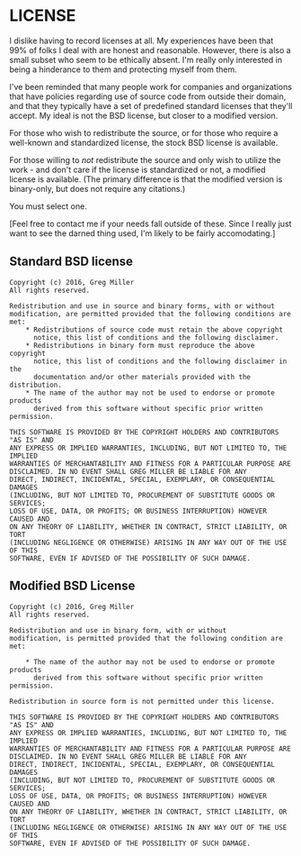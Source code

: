 # LICENSE

I dislike having to record licenses at all.  My experiences have been that 99% of folks I deal with are honest and reasonable.  However, there is also a small subset who seem to be ethically absent.  I'm really only interested in being a hinderance to them and protecting myself from them.

I've been reminded that many people work for companies and organizations that have policies regarding use of source code from outside their domain, and that they typically have a set of predefined standard licenses that they'll accept.  My ideal is not the BSD license, but closer to a modified version.  

For those who wish to redistribute the source, or for those who require a well-known and standardized license, the stock BSD license is available.

For those willing to *not* redistribute the source and only wish to utilize the work - and don't care if the license is standardized or not, a modified license is available.  (The primary difference is that the modified version is binary-only, but does not require any citations.)

You must select one.

[Feel free to contact me if your needs fall outside of these.  Since I really just want to see the darned thing used, I'm likely to be fairly accomodating.]


## Standard BSD license

    Copyright (c) 2016, Greg Miller
    All rights reserved.
    
    Redistribution and use in source and binary forms, with or without
    modification, are permitted provided that the following conditions are met:
        * Redistributions of source code must retain the above copyright
          notice, this list of conditions and the following disclaimer.
        * Redistributions in binary form must reproduce the above copyright
          notice, this list of conditions and the following disclaimer in the
          documentation and/or other materials provided with the distribution.
        * The name of the author may not be used to endorse or promote products
          derived from this software without specific prior written permission.
    
    THIS SOFTWARE IS PROVIDED BY THE COPYRIGHT HOLDERS AND CONTRIBUTORS "AS IS" AND
    ANY EXPRESS OR IMPLIED WARRANTIES, INCLUDING, BUT NOT LIMITED TO, THE IMPLIED
    WARRANTIES OF MERCHANTABILITY AND FITNESS FOR A PARTICULAR PURPOSE ARE
    DISCLAIMED. IN NO EVENT SHALL GREG MILLER BE LIABLE FOR ANY
    DIRECT, INDIRECT, INCIDENTAL, SPECIAL, EXEMPLARY, OR CONSEQUENTIAL DAMAGES
    (INCLUDING, BUT NOT LIMITED TO, PROCUREMENT OF SUBSTITUTE GOODS OR SERVICES;
    LOSS OF USE, DATA, OR PROFITS; OR BUSINESS INTERRUPTION) HOWEVER CAUSED AND
    ON ANY THEORY OF LIABILITY, WHETHER IN CONTRACT, STRICT LIABILITY, OR TORT
    (INCLUDING NEGLIGENCE OR OTHERWISE) ARISING IN ANY WAY OUT OF THE USE OF THIS
    SOFTWARE, EVEN IF ADVISED OF THE POSSIBILITY OF SUCH DAMAGE.
    

## Modified BSD License

    Copyright (c) 2016, Greg Miller
    All rights reserved.
    
    Redistribution and use in binary form, with or without
    modification, is permitted provided that the following condition are met:

        * The name of the author may not be used to endorse or promote products
          derived from this software without specific prior written permission.

    Redistribution in source form is not permitted under this license.
    
    THIS SOFTWARE IS PROVIDED BY THE COPYRIGHT HOLDERS AND CONTRIBUTORS "AS IS" AND
    ANY EXPRESS OR IMPLIED WARRANTIES, INCLUDING, BUT NOT LIMITED TO, THE IMPLIED
    WARRANTIES OF MERCHANTABILITY AND FITNESS FOR A PARTICULAR PURPOSE ARE
    DISCLAIMED. IN NO EVENT SHALL GREG MILLER BE LIABLE FOR ANY
    DIRECT, INDIRECT, INCIDENTAL, SPECIAL, EXEMPLARY, OR CONSEQUENTIAL DAMAGES
    (INCLUDING, BUT NOT LIMITED TO, PROCUREMENT OF SUBSTITUTE GOODS OR SERVICES;
    LOSS OF USE, DATA, OR PROFITS; OR BUSINESS INTERRUPTION) HOWEVER CAUSED AND
    ON ANY THEORY OF LIABILITY, WHETHER IN CONTRACT, STRICT LIABILITY, OR TORT
    (INCLUDING NEGLIGENCE OR OTHERWISE) ARISING IN ANY WAY OUT OF THE USE OF THIS
    SOFTWARE, EVEN IF ADVISED OF THE POSSIBILITY OF SUCH DAMAGE.
    

